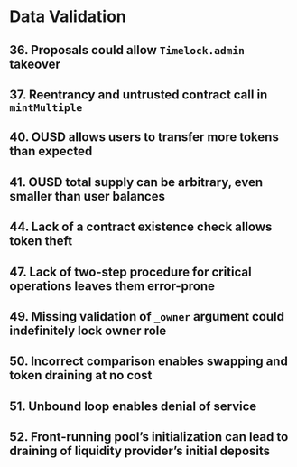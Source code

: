 # Data Validation

## 36. Proposals could allow `Timelock.admin` takeover

## 37. Reentrancy and untrusted contract call in `mintMultiple`

## 40. OUSD allows users to transfer more tokens than expected

## 41. OUSD total supply can be arbitrary, even smaller than user balances

## 44. Lack of a contract existence check allows token theft

## 47. Lack of two-step procedure for critical operations leaves them error-prone

## 49. Missing validation of `_owner` argument could indefinitely lock owner role

## 50. Incorrect comparison enables swapping and token draining at no cost

## 51. Unbound loop enables denial of service

## 52. Front-running pool’s initialization can lead to draining of liquidity provider’s initial deposits
